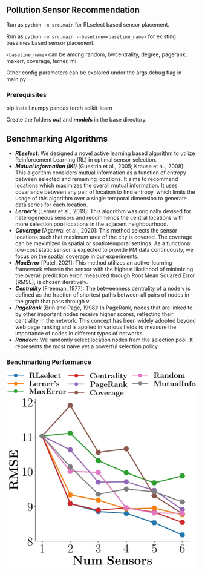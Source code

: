 ## Pollution Sensor Recommendation

Run as ``python -m src.main`` for RLselect based sensor placement.

Run as ``python -m src.main --baseline=<baseline_name>`` for existing baselines based sensor placement.

``<baseline_name>`` can be among random, bwcentrality, degree, pagerank, maxerr, coverage, lerner, mi

Other config parameters can be explored under the args.debug flag in main.py

### Prerequisites

pip install numpy pandas torch scikit-learn 

Create the folders _**out**_ and **_models_** in the base directory.

## Benchmarking Algorithms

* **_RLselect_**: We designed a novel active learning based algorithm to utilize Reinforcement Learning (RL) in
optimal sensor selection.
* **_Mutual Information (MI)_** [Guestrin et al., 2005; Krause et al., 2008]: This algorithm considers mutual
information as a function of entropy between selected and remaining locations. It aims to recommend
locations which maximizes the overall mutual information. It uses covariance between any pair of
location to find entropy, which limits the usage of this algorithm over a single temporal dimension to
generate data series for each location.
* **_Lerner’s_** [Lerner et al., 2019]: This algorithm was originally devised for heterogeneous sensors and
recommends the central locations with more selection pool locations in the adjacent neighbourhood.
* **_Coverage_** [Agarwal et al., 2020]: This method selects the sensor locations such that maximum area
of the city is covered. The coverage can be maximized in spatial or spatiotemporal settings. As a
functional low-cost static sensor is expected to provide PM data continuously, we focus on the spatial
coverage in our experiments.
* **_MaxError_** [Patel, 2021]: This method utilizes an active-learning framework wherein the sensor
with the highest likelihood of minimizing the overall prediction error, measured through Root Mean
Squared Error (RMSE), is chosen iteratively.
* **_Centrality_** [Freeman, 1977]: The betweenness centrality of a node v is defined as the fraction of
shortest paths between all pairs of nodes in the graph that pass through v.
* **_PageRank_** [Brin and Page, 1998]: In PageRank, nodes that are linked to by other important nodes
receive higher scores, reflecting their centrality in the network. This concept has been widely adopted
beyond web page ranking and is applied in various fields to measure the importance of nodes in
different types of networks.
* **_Random_**: We randomly select location nodes from the selection pool. It represents the most naïve yet
a powerful selection policy.

### Benchmarking Performance

<img src="img/legends.png">
<img src="img/metrics.jpg">
